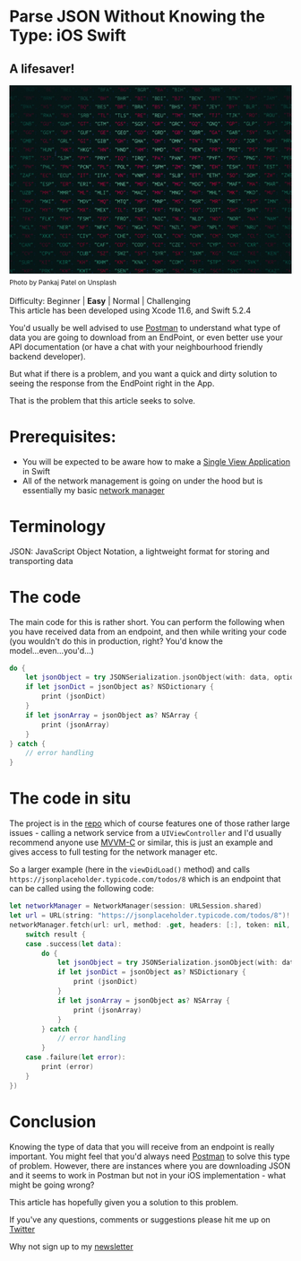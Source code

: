 # Parse JSON Without Knowing the Type: iOS Swift
## A lifesaver!

![Photo by Pankaj Patel on Unsplash](Images/0*sucFzhCzJN60eO5u.jpeg)<br/>
<sub>Photo by Pankaj Patel on Unsplash<sub>

Difficulty: Beginner | **Easy** | Normal | Challenging<br/>
This article has been developed using Xcode 11.6, and Swift 5.2.4

You'd usually be well advised to use [Postman](https://medium.com/@stevenpcurtis.sc/api-testing-using-postman-b5ea3eeb85cb) to understand what type of data you are going to download from an EndPoint, or even better use your API documentation (or have a chat with your neighbourhood friendly backend developer). 

But what if there is a problem, and you want a quick and dirty solution to seeing the response from the EndPoint right in the App.

That is the problem that this article seeks to solve.

# Prerequisites:
* You will be expected to be aware how to make a [Single View Application](https://medium.com/swlh/your-first-ios-application-using-xcode-9983cf6efb71) in Swift
* All of the network management is going on under the hood but is essentially my basic [network manager](https://medium.com/@stevenpcurtis.sc/my-basic-httpmanager-in-swift-db2be1e340c2)

# Terminology
JSON: JavaScript Object Notation, a lightweight format for storing and transporting data

# The code
The main code for this is rather short.  You can perform the following when you have received data from an endpoint, and then while writing your code (you wouldn't do this in production, right? You'd know the model...even...you'd...)

```swift
do {
    let jsonObject = try JSONSerialization.jsonObject(with: data, options: JSONSerialization.ReadingOptions.mutableContainers)
    if let jsonDict = jsonObject as? NSDictionary {
        print (jsonDict)
    }
    if let jsonArray = jsonObject as? NSArray {
        print (jsonArray)
    }
} catch {
    // error handling
}
````

# The code in situ
The project is in the [repo](https://github.com/stevencurtis/SwiftCoding/tree/master/Tips/ParseJsonNoType) which of course features one of those rather large issues - calling a network service from a `UIViewController` and I'd usually recommend anyone use [MVVM-C](https://medium.com/@stevenpcurtis.sc/mvvm-c-architecture-with-dependency-injection-testing-3b7197eb2e4d) or similar, this is just an example and gives access to full testing for the network manager etc.

So a larger example (here in the `viewDidLoad()` method) and calls `https://jsonplaceholder.typicode.com/todos/8` which is an endpoint that can be called using the following code:

```swift
let networkManager = NetworkManager(session: URLSession.shared)
let url = URL(string: "https://jsonplaceholder.typicode.com/todos/8")!
networkManager.fetch(url: url, method: .get, headers: [:], token: nil, data: nil, completionBlock: { result in
    switch result {
    case .success(let data):
        do {
            let jsonObject = try JSONSerialization.jsonObject(with: data, options: JSONSerialization.ReadingOptions.mutableContainers)
            if let jsonDict = jsonObject as? NSDictionary {
                print (jsonDict)
            }
            if let jsonArray = jsonObject as? NSArray {
                print (jsonArray)
            }
        } catch {
            // error handling
        }
    case .failure(let error):
        print (error)
    }
})
```

# Conclusion
Knowing the type of data that you will receive from an endpoint is really important. You might feel that you'd always need [Postman](https://medium.com/@stevenpcurtis.sc/api-testing-using-postman-b5ea3eeb85cb) to solve this type of problem. However, there are instances where you are downloading JSON and it seems to work in Postman but not in your iOS implementation - what might be going wrong? 

This article has hopefully given you a solution to this problem.

If you've any questions, comments or suggestions please hit me up on [Twitter](https://twitter.com/stevenpcurtis) 

Why not sign up to my [newsletter](https://subscribe.to/swiftcodingblog/)

